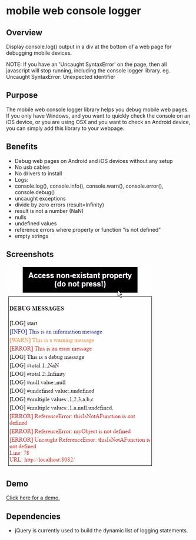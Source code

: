 # mobile web console logger

## Overview
Display console.log() output in a div at the bottom of a web page for debugging mobile devices.

NOTE: If you have an 'Uncaught SyntaxError' on the page, then all javascript will stop running, including the console logger library.
eg. 
	Uncaught SyntaxError: Unexpected identifier

## Purpose

The mobile web console logger library helps you debug mobile web pages. If you only have Windows, and you want to quickly check the console on an iOS device, or you are using OSX and you want to check an Android device, you can simply add this library to your webpage.

## Benefits

* Debug web pages on Android and iOS devices without any setup
* No usb cables
* No drivers to install
* Logs:
 * console.log(), console.info(), console.warn(), console.error(), console.debug()
 * uncaught exceptions
 * divide by zero errors (result=Infinity)
 * result is not a number (NaN)
 * nulls
 * undefined values
 * reference errors where property or function "is not defined"
 * empty strings

## Screenshots

![Screen showing console.log() statements displayed on the web page](/docs/img/screen1.png?raw=true "Screen showing console.log() statements displayed on the web page")

## Demo

[Click here for a demo.](https://erspark2002.github.io/mobile-web-console-logger/)

## Dependencies

* jQuery is currently used to build the dynamic list of logging statements.